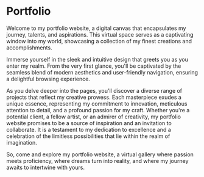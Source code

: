 # Portfolio

Welcome to my portfolio website, a digital canvas that encapsulates my journey, talents, and aspirations. This virtual space serves as a captivating window into my world, showcasing a collection of my finest creations and accomplishments.

Immerse yourself in the sleek and intuitive design that greets you as you enter my realm. From the very first glance, you'll be captivated by the seamless blend of modern aesthetics and user-friendly navigation, ensuring a delightful browsing experience.

As you delve deeper into the pages, you'll discover a diverse range of projects that reflect my creative prowess. Each masterpiece exudes a unique essence, representing my commitment to innovation, meticulous attention to detail, and a profound passion for my craft.
Whether you're a potential client, a fellow artist, or an admirer of creativity, my portfolio website promises to be a source of inspiration and an invitation to collaborate. It is a testament to my dedication to excellence and a celebration of the limitless possibilities that lie within the realm of imagination.

So, come and explore my portfolio website, a virtual gallery where passion meets proficiency, where dreams turn into reality, and where my journey awaits to intertwine with yours.

